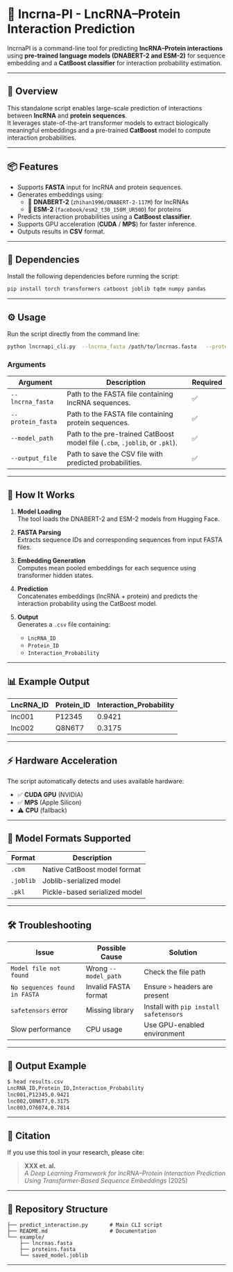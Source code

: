 # 🧬 lncrna-PI - LncRNA–Protein Interaction Prediction

lncrnaPI is a command-line tool for predicting **lncRNA–Protein interactions** using **pre-trained language models (DNABERT-2 and ESM-2)** for sequence embedding and a **CatBoost classifier** for interaction probability estimation.

---

## 🚀 Overview

This standalone script enables large-scale prediction of interactions between **lncRNA** and **protein sequences**.  
It leverages state-of-the-art transformer models to extract biologically meaningful embeddings and a pre-trained **CatBoost** model to compute interaction probabilities.

---

## 📦 Features

- Supports **FASTA** input for lncRNA and protein sequences.  
- Generates embeddings using:
  - 🧬 **DNABERT-2** (`zhihan1996/DNABERT-2-117M`) for lncRNAs  
  - 🧫 **ESM-2** (`facebook/esm2_t30_150M_UR50D`) for proteins  
- Predicts interaction probabilities using a **CatBoost classifier**.  
- Supports GPU acceleration (**CUDA** / **MPS**) for faster inference.  
- Outputs results in **CSV** format.

---

## 🧰 Dependencies

Install the following dependencies before running the script:

```bash
pip install torch transformers catboost joblib tqdm numpy pandas
```
---

## ⚙️ Usage

Run the script directly from the command line:

```bash
python lncrnapi_cli.py  --lncrna_fasta /path/to/lncrnas.fasta   --protein_fasta /path/to/proteins.fasta   --model_path /path/to/saved_model.joblib   --output_file /path/to/results.csv
```

### **Arguments**

| Argument | Description | Required |
|-----------|--------------|-----------|
| `--lncrna_fasta` | Path to the FASTA file containing lncRNA sequences. | ✅ |
| `--protein_fasta` | Path to the FASTA file containing protein sequences. | ✅ |
| `--model_path` | Path to the pre-trained CatBoost model file (`.cbm`, `.joblib`, or `.pkl`). | ✅ |
| `--output_file` | Path to save the CSV file with predicted probabilities. | ✅ |

---

## 🧠 How It Works

1. **Model Loading**  
   The tool loads the DNABERT-2 and ESM-2 models from Hugging Face.

2. **FASTA Parsing**  
   Extracts sequence IDs and corresponding sequences from input FASTA files.

3. **Embedding Generation**  
   Computes mean pooled embeddings for each sequence using transformer hidden states.

4. **Prediction**  
   Concatenates embeddings (lncRNA + protein) and predicts the interaction probability using the CatBoost model.

5. **Output**  
   Generates a `.csv` file containing:
   - `LncRNA_ID`
   - `Protein_ID`
   - `Interaction_Probability`

---

## 📊 Example Output

| LncRNA_ID | Protein_ID | Interaction_Probability |
|------------|-------------|--------------------------|
| lnc001 | P12345 | 0.9421 |
| lnc002 | Q8N6T7 | 0.3175 |

---

## ⚡ Hardware Acceleration

The script automatically detects and uses available hardware:

- ✅ **CUDA GPU** (NVIDIA)
- ✅ **MPS** (Apple Silicon)
- ⚠️ **CPU** (fallback)

---

## 🧩 Model Formats Supported

| Format | Description |
|---------|-------------|
| `.cbm` | Native CatBoost model format |
| `.joblib` | Joblib-serialized model |
| `.pkl` | Pickle-based serialized model |

---

## 🛠 Troubleshooting

| Issue | Possible Cause | Solution |
|-------|----------------|-----------|
| `Model file not found` | Wrong `--model_path` | Check the file path |
| `No sequences found in FASTA` | Invalid FASTA format | Ensure `>` headers are present |
| `safetensors` error | Missing library | Install with `pip install safetensors` |
| Slow performance | CPU usage | Use GPU-enabled environment |

---

## 📁 Output Example

```bash
$ head results.csv
LncRNA_ID,Protein_ID,Interaction_Probability
lnc001,P12345,0.9421
lnc002,Q8N6T7,0.3175
lnc003,O76074,0.7814
```

---

## 📜 Citation

If you use this tool in your research, please cite:

> **XXX et. al.**  
> *A Deep Learning Framework for lncRNA–Protein Interaction Prediction Using Transformer-Based Sequence Embeddings* (2025)

---

## 🧩 Repository Structure

```
├── predict_interaction.py       # Main CLI script
├── README.md                    # Documentation
└── example/
    ├── lncrnas.fasta
    ├── proteins.fasta
    └── saved_model.joblib
```

---
